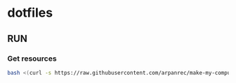 # dotfiles

## RUN

### Get resources
```bash
bash <(curl -s https://raw.githubusercontent.com/arpanrec/make-my-computer/office-centos7/install_local_apps.sh)
```
